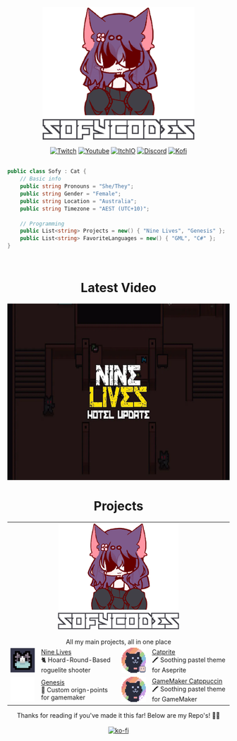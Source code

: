 <div style ="tc display:flex;" align="center">
  <a href="https://www.youtube.com/watch?v=_e9yMqmXWo0"><img src="assets/newprofile.png" height="300"></a>
</div>

<div align="center">
<p align="center">
<a href="https://www.twitch.tv/sofycatttv"><img alt="Twitch" src="https://img.shields.io/badge/twitch-6441a5?&style?&style=for-the-badge&logo=twitch&logoColor=white&alt=twitch style="margin-bottom: 5px;"></a>
<a href="https://www.youtube.com/channel/UCk1zfyn_jBVkkYiQ9FCmtig"><img alt="Youtube" src="https://img.shields.io/badge/youtube-FF0000?&style?&style=for-the-badge&logo=youtube&logoColor=white&alt=youtube style="margin-bottom: 5px;"></a>
<a href="https://sofycodes.itch.io/"><img alt="ItchIO" src="https://img.shields.io/badge/itch.io-fa5c5c?&style?&style=for-the-badge&logo=itch.io&logoColor=white&alt=youtube style="margin-bottom: 5px;"></a>
<a href="https://discord.gg/YH9UYRgQxp"><img alt="Discord" src="https://img.shields.io/badge/Discord-7289da?&style?&style=for-the-badge&logo=discord&logoColor=white&alt=discord style="margin-bottom: 5px;"></a>
<a href="https://ko-fi.com/sofycat"><img alt="Kofi" src="https://img.shields.io/badge/KoFi-FF5E5B?&style?&style=for-the-badge&logo=ko-fi&logoColor=white&alt=ko-fi style="margin-bottom: 5px;"></a>
</p>
</div>

## 

```csharp
public class Sofy : Cat {
    // Basic info
    public string Pronouns = "She/They";
    public string Gender = "Female";
    public string Location = "Australia";
    public string Timezone = "AEST (UTC+10)";

    // Programming
    public List<string> Projects = new() { "Nine Lives", "Genesis" };
    public List<string> FavoriteLanguages = new() { "GML", "C#" };
}
```
<div align="center">
<br>

# Latest Video
<a href="https://www.youtube.com/watch?v=zwvHnvKLP0w"><img src="assets/maxresdefault.webp" height="400"></a>
# Projects

<table align="center">
    <tr>
        <td colspan="4" align="center"><a><img src="assets/newprofile.png" style="height:240px"></a><br><b></b><br>
		All my main projects, all in one place</td>
    </tr>
    <tr>
        <td align="right"><a href="https://github.com/sofycodes/NineLives"><img src="assets/Nyat.png" style="width:120px"></a></td>
        <td><a href="https://github.com/sofycodes/NineLives">Nine Lives</a><br>🐈 Hoard-Round-Based roguelite shooter</td>
	<td align="right"><a href="https://github.com/catppuccin/aseprite"><img src="assets/ase.png" style="width:120px"></a></td>
        <td><a href="https://github.com/catppuccin/aseprite">Catprite</a><br>🖍 Soothing pastel theme for Aseprite</td>
    </tr>
    <tr>
	<td align="right"><a href="https://github.com/sofycat/Genesis"><img src="assets/compass(1).svg" style="width:120px"></a></td>
        <td><a href="https://github.com/sofycat/Genesis">Genesis</a><br>🧭 Custom orign-points for gamemaker</td>
	<td align="right"><a href="https://github.com/sofycat/gamemaker"><img src="assets/GM.png" style="width:120px"></a></td>
        <td><a href="https://github.com/sofycat/gamemaker">GameMaker Catppuccin</a><br>🖍 Soothing pastel theme for GameMaker</td>
    </tr>
</table>

Thanks for reading if you've made it this far! Below are my Repo's! 🌺🐝
<br>
<br>
[![ko-fi](https://ko-fi.com/img/githubbutton_sm.svg)](https://ko-fi.com/sofycat)
